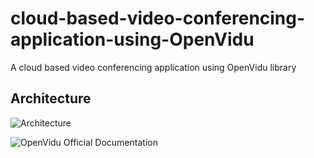 # cloud-based-video-conferencing-application-using-OpenVidu
A cloud based video conferencing application using OpenVidu library

## Architecture

![Architecture](https://github.com/0-5-blood-prince/cloud-based-video-conferencing-application-using-openvidu/blob/main/system_design.jpeg)

![OpenVidu Official Documentation](https://docs.openvidu.io/en/stable/reference-docs/REST-API/)
